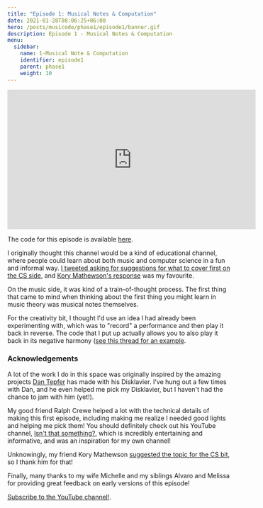 ```yaml
---
title: "Episode 1: Musical Notes & Computation"
date: 2021-01-28T08:06:25+06:00
hero: /posts/musicode/phase1/episode1/banner.gif
description: Episode 1 - Musical Notes & Computation
menu:
  sidebar:
    name: 1-Musical Note & Computation
    identifier: episode1
    parent: phase1
    weight: 10
---
```



<iframe width="560" height="315" src="https://www.youtube.com/embed/BrxO-Lssnjg" frameborder="0" allow="accelerometer; autoplay; clipboard-write; encrypted-media; gyroscope; picture-in-picture" allowfullscreen></iframe>

The code for this episode is available [here](https://github.com/psc-g/musicode/tree/main/ep1).

I originally thought this channel would be a kind of educational channel, where people could learn about both music and computer science in a fun and informal way. [I tweeted asking for suggestions for what to cover first on the CS side](https://twitter.com/pcastr/status/1296122430977716224), and [Kory Mathewson's response](https://twitter.com/korymath/status/1296122717318590465) was my favourite.

On the music side, it was kind of a train-of-thought process. The first thing that came to mind when thinking about the first thing you might learn in music theory was musical notes themselves.

For the creativity bit, I thought I'd use an idea I had already been experimenting with, which was to "record" a performance and then play it back in reverse. The code that I put up actually allows you to also play it back in its negative harmony ([see this thread for an example](https://twitter.com/pcastr/status/1346654481451245569).


### Acknowledgements

A lot of the work I do in this space was originally inspired by the amazing projects [Dan Tepfer](https://dantepfer.com/) has made with his Disklavier. I've hung out a few times with Dan, and he even helped me pick my Disklavier, but I haven't had the chance to jam with him (yet!).

My good friend Ralph Crewe helped a lot with the technical details of making this first episode, including making me realize I needed good lights and helping me pick them! You should definitely check out his YouTube channel, [Isn't that something?](https://www.youtube.com/channel/UCroPLKi0ML5xFMYjiHDTyCQ), which is incredibly entertaining and informative, and was an inspiration for my own channel!

Unknowingly, my friend Kory Mathewson [suggested the topic for the CS bit](https://twitter.com/korymath/status/1296122717318590465), so I thank him for that!

Finally, many thanks to my wife Michelle and my siblings Alvaro and Melissa for providing great feedback on early versions of this episode!

[Subscribe to the YouTube channel!](https://www.youtube.com/channel/UCrZNf0XkxtXE0tsy1y2RT0w).
